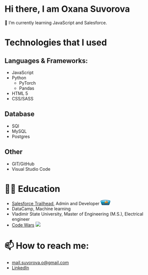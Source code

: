 
# Hi there, I am Oxana Suvorova 

🌱 I’m currently learning JavaScript and Salesforce.

<!-- # About me -->

# Technologies that I used

## Languages & Frameworks:
- JavaScript
- Python
	- PyTorch
	- Pandas
- HTML 5
- CSS/SASS

## Database
- SQl
- MySQL
- Postgres

## Other
- GIT/GitHub
- Visual Studio Code 

# 👩‍🎓 Education
- [Salesforce Trailhead](https://trailblazer.me/id/suvorova), Admin and Developer <img src='/assets/expeditioner.png' width='32' height='17'>
- DataCamp, Machine learning
- Vladimir State University, Master of Engineering (M.S.), Electrical engineer  
- [Code Wars](https://www.codewars.com/users/manoolk) <img src="https://www.codewars.com/users/manoolk/badges/micro">

# 📫 How to reach me:
- <mail.suvorova.o@gmail.com>
- [LinkedIn](https://www.linkedin.com/in/suvorovaoxana/)  


<!--
Here are some ideas to get you started:

- 🔭 I’m currently working on ...
- 👯 I’m looking to collaborate on ...
- 🤔 I’m looking for help with ...
- 💬 Ask me about ...
- 😄 Pronouns: ...
- ⚡ Fun fact: ...
-->

